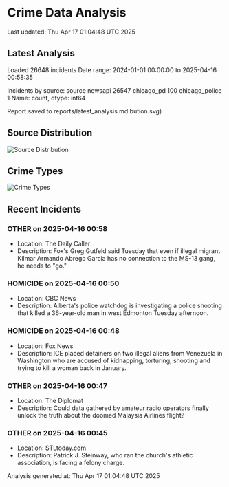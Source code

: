# Crime Data Analysis
Last updated: Thu Apr 17 01:04:48 UTC 2025

## Latest Analysis

Loaded 26648 incidents
Date range: 2024-01-01 00:00:00 to 2025-04-16 00:58:35

Incidents by source:
source
newsapi           26547
chicago_pd          100
chicago_police        1
Name: count, dtype: int64

Report saved to reports/latest_analysis.md
bution.svg)

## Source Distribution
![Source Distribution](images/source_distribution.svg)

## Crime Types
![Crime Types](images/crime_types.svg)

## Recent Incidents

### OTHER on 2025-04-16 00:58
- Location: The Daily Caller
- Description: Fox's Greg Gutfeld said Tuesday that even if illegal migrant Kilmar Armando Abrego Garcia has no connection to the MS-13 gang, he needs to "go."


### HOMICIDE on 2025-04-16 00:50
- Location: CBC News
- Description: Alberta's police watchdog is investigating a police shooting that killed a 36-year-old man in west Edmonton Tuesday afternoon.


### HOMICIDE on 2025-04-16 00:48
- Location: Fox News
- Description: ICE placed detainers on two illegal aliens from Venezuela in Washington who are accused of kidnapping, torturing, shooting and trying to kill a woman back in January.


### OTHER on 2025-04-16 00:47
- Location: The Diplomat
- Description: Could data gathered by amateur radio operators finally unlock the truth about the doomed Malaysia Airlines flight?


### OTHER on 2025-04-16 00:45
- Location: STLtoday.com
- Description: Patrick J. Steinway, who ran the church's athletic association, is facing a felony charge.

Analysis generated at: Thu Apr 17 01:04:48 UTC 2025
